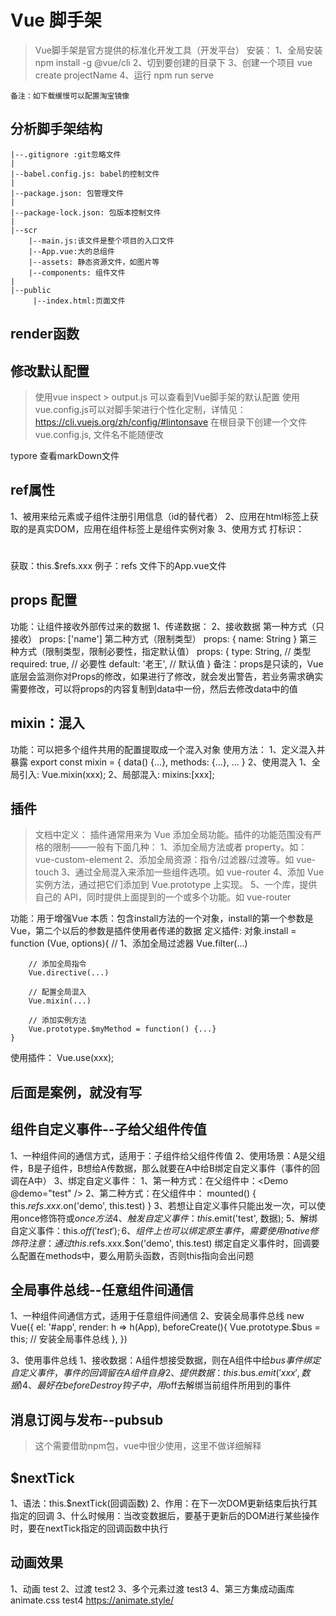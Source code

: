 # Vue 脚手架
> Vue脚手架是官方提供的标准化开发工具（开发平台）
安装：
    1、全局安装
        npm install -g @vue/cli
    2、切到要创建的目录下
    3、创建一个项目
        vue create projectName
    4、运行
        npm run serve

    备注：如下载缓慢可以配置淘宝镜像

## 分析脚手架结构
    |--.gitignore :git忽略文件
    |
    |--babel.config.js: babel的控制文件
    |
    |--package.json: 包管理文件
    |
    |--package-lock.json: 包版本控制文件
    |
    |--scr
        |--main.js:该文件是整个项目的入口文件
        |--App.vue:大的总组件
        |--assets: 静态资源文件，如图片等
        |--components: 组件文件
    |
    |--public
         |--index.html:页面文件

## render函数

## 修改默认配置
> 使用vue inspect > output.js 可以查看到Vue脚手架的默认配置
> 使用vue.config.js可以对脚手架进行个性化定制，详情见：https://cli.vuejs.org/zh/config/#lintonsave
    在根目录下创建一个文件 vue.config.js, 文件名不能随便改

typore 查看markDown文件

## ref属性
1、被用来给元素或子组件注册引用信息（id的替代者）
2、应用在html标签上获取的是真实DOM，应用在组件标签上是组件实例对象
3、使用方式
    打标识：<h1 href="xxx"></h1>
    获取：this.$refs.xxx
例子：refs 文件下的App.vue文件

## props 配置
功能：让组件接收外部传过来的数据
1、传递数据：
    <Demo name="xxx" />
2、接收数据
    第一种方式（只接收）
        props: ['name']
    第二种方式（限制类型）
        props: {
            name: String
        }
    第三种方式（限制类型，限制必要性，指定默认值）
        props: {
            type: String, // 类型
            required: true, // 必要性
            default: '老王', // 默认值
        }
备注：props是只读的，Vue底层会监测你对Props的修改，如果进行了修改，就会发出警告，若业务需求确实需要修改，可以将props的内容复制到data中一份，然后去修改data中的值

## mixin：混入
功能：可以把多个组件共用的配置提取成一个混入对象
使用方法：
    1、定义混入并暴露
        export const mixin = {
            data() {...},
            methods: {...},
            ...
        }
    2、使用混入
        1、全局引入: Vue.mixin(xxx);
        2、局部混入: mixins:[xxx];

## 插件
> 文档中定义：
    插件通常用来为 Vue 添加全局功能。插件的功能范围没有严格的限制——一般有下面几种：
        1、添加全局方法或者 property。如：vue-custom-element
        2、添加全局资源：指令/过滤器/过渡等。如 vue-touch
        3、通过全局混入来添加一些组件选项。如 vue-router
        4、添加 Vue 实例方法，通过把它们添加到 Vue.prototype 上实现。
        5、一个库，提供自己的 API，同时提供上面提到的一个或多个功能。如 vue-router

功能：用于增强Vue
本质：包含install方法的一个对象，install的第一个参数是Vue，第二个以后的参数是插件使用者传递的数据
定义插件:
    对象.install  = function (Vue, options){
        // 1、添加全局过滤器
        Vue.filter(...)

        // 添加全局指令
        Vue.directive(...)

        // 配置全局混入
        Vue.mixin(...)

        // 添加实例方法
        Vue.prototype.$myMethod = function() {...}
    }
使用插件：
    Vue.use(xxx);

## 后面是案例，就没有写

## 组件自定义事件--子给父组件传值
1、一种组件间的通信方式，适用于：子组件给父组件传值
2、使用场景：A是父组件，B是子组件，B想给A传数据，那么就要在A中给B绑定自定义事件（事件的回调在A中）
3、绑定自定义事件：
    1、第一种方式：在父组件中：<Demo @demo="test" />
    2、第二种方式：在父组件中：
        mounted() { this.$refs.xxx.$on('demo', this.test) }
    3、若想让自定义事件只能出发一次，可以使用once修饰符或$once方法
4、触发自定义事件：this.$emit('test', 数据);
5、解绑自定义事件：this.$off('test');
6、组件上也可以绑定原生事件，需要使用 native 修饰符
注意：通过 this.$refs.xxx.$on('demo', this.test) 绑定自定义事件时，回调要么配置在methods中，要么用箭头函数，否则this指向会出问题

## 全局事件总线--任意组件间通信

1、一种组件间通信方式，适用于任意组件间通信
2、安装全局事件总线
    new Vue({
        el: '#app',
        render: h => h(App),
        beforeCreate(){
            Vue.prototype.$bus = this; // 安装全局事件总线
        },
    })

3、使用事件总线
    1、接收数据：A组件想接受数据，则在A组件中给$bus事件绑定自定义事件，事件的回调留在A组件自身
    2、提供数据：this.$bus.$emit('xxx', 数据)
4、最好在beforeDestroy钩子中，用$off去解绑当前组件所用到的事件

## 消息订阅与发布--pubsub
> 这个需要借助npm包，vue中很少使用，这里不做详细解释

## $nextTick
1、语法：this.$nextTick(回调函数)
2、作用：在下一次DOM更新结束后执行其指定的回调
3、什么时候用：当改变数据后，要基于更新后的DOM进行某些操作时，要在nextTick指定的回调函数中执行

## 动画效果
1、动画 test
2、过渡 test2
3、多个元素过渡 test3
4、第三方集成动画库 animate.css test4
    https://animate.style/